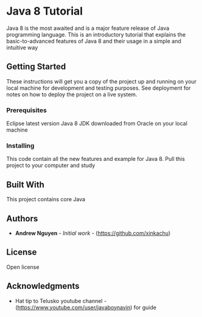 # Java 8 Tutorial

Java 8 is the most awaited and is a major feature release of Java programming language. 
This is an introductory tutorial that explains the basic-to-advanced features of Java 8 and their usage in a simple and intuitive way

## Getting Started

These instructions will get you a copy of the project up and running on your local machine for development and testing purposes. See deployment for notes on how to deploy the project on a live system.

### Prerequisites

Eclipse latest version
Java 8 JDK downloaded from Oracle on your local machine

### Installing

This code contain all the new features and example for Java 8.
Pull this project to your computer and study

## Built With

This project contains core Java

## Authors

* **Andrew Nguyen** - *Initial work* - (https://github.com/xinkachu)

## License

Open license

## Acknowledgments

* Hat tip to Telusko youtube channel - (https://www.youtube.com/user/javaboynavin) for guide
